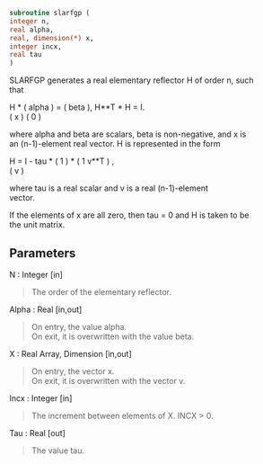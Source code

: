 ```fortran  
subroutine slarfgp (  
integer n,  
real alpha,  
real, dimension(*) x,  
integer incx,  
real tau  
)  
```  
  
SLARFGP generates a real elementary reflector H of order n, such  
that  
  
H * ( alpha ) = ( beta ),   H**T * H = I.  
(   x   )   (   0  )  
  
where alpha and beta are scalars, beta is non-negative, and x is  
an (n-1)-element real vector.  H is represented in the form  
  
H = I - tau * ( 1 ) * ( 1 v**T ) ,  
( v )  
  
where tau is a real scalar and v is a real (n-1)-element  
vector.  
  
If the elements of x are all zero, then tau = 0 and H is taken to be  
the unit matrix.  
  
## Parameters  
N : Integer [in]  
> The order of the elementary reflector.  
  
Alpha : Real [in,out]  
> On entry, the value alpha.  
> On exit, it is overwritten with the value beta.  
  
X : Real Array, Dimension [in,out]  
> On entry, the vector x.  
> On exit, it is overwritten with the vector v.  
  
Incx : Integer [in]  
> The increment between elements of X. INCX > 0.  
  
Tau : Real [out]  
> The value tau.  
  
